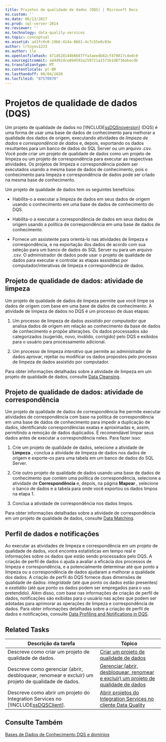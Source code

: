 ```yaml
---
title: Projetos de qualidade de dados (DQS) | Microsoft Docs
ms.custom: ''
ms.date: 06/13/2017
ms.prod: sql-server-2014
ms.reviewer: ''
ms.technology: data-quality-services
ms.topic: conceptual
ms.assetid: a43fc9c0-19b6-414a-8661-4c7c55e0c03e
author: lrtoyou1223
ms.author: lle
ms.openlocfilehash: 471d528144b6687ffa3aeedb82cf479817c4edc0
ms.sourcegitcommit: ad4d92dce894592a259721a1571b1d8736abacdb
ms.translationtype: MT
ms.contentlocale: pt-BR
ms.lasthandoff: 08/04/2020
ms.locfileid: "87570870"
---
```

# <a name="data-quality-projects-dqs"></a>Projetos de qualidade de dados (DQS)
  Um projeto de qualidade de dados no [!INCLUDE[ssDQSnoversion](../includes/ssdqsnoversion-md.md)] (DQS) é uma forma de usar uma base de dados de conhecimento para melhorar a qualidade dos dados de origem, executando atividades de *limpeza de dados* e *correspondência de dados* e, depois, exportando os dados resultantes para um banco de dados do SQL Server ou um arquivo .csv. Você pode criar um projeto de qualidade de dados como um projeto de limpeza ou um projeto de correspondência para executar as respectivas atividades. Os projetos de limpeza e correspondência podem ser executados usando a mesma base de dados de conhecimento, pois o conhecimento para limpeza e correspondência de dados pode ser criado na mesma base de conhecimento.  
  
 Um projeto de qualidade de dados tem os seguintes benefícios:  
  
-   Habilita-o a executar a limpeza de dados em seus dados de origem usando o conhecimento em uma base de dados de conhecimento do DQS.  
  
-   Habilita-o a executar a correspondência de dados em seus dados de origem usando a política de correspondência em uma base de dados de conhecimento.  
  
-   Fornece um assistente para orientá-lo nas atividades de limpeza e correspondência, e na exportação dos dados de acordo com sua seleção para um banco de dados do SQL Server ou para um arquivo .csv. O administrador de dados pode usar o projeto de qualidade de dados para executar e controlar as etapas assistidas por computador/interativas de limpeza e correspondência de dados.  
  
##  <a name="data-quality-project-cleansing-activity"></a><a name="Cleansing"></a>Projeto de qualidade de dados: atividade de limpeza  
 Um projeto de qualidade de dados de limpeza permite que você limpe os dados de origem com base em uma base de dados de conhecimento. A atividade de limpeza de dados no DQS é um processo de duas etapas:  
  
1.  Um processo de limpeza de dados *assistido por computador* que analisa dados de origem em relação ao conhecimento da base de dados de conhecimento e propõe alterações. Os dados processados são categorizados (sugerido, novo, inválido, corrigido) pelo DQS e exibidos para o usuário para processamento adicional.  
  
2.  Um processo de limpeza *interativo* que permite ao administrador de dados aprovar, rejeitar ou modificar os dados propostos pelo processo de limpeza de dados assistido por computador.  
  
 Para obter informações detalhadas sobre a atividade de limpeza em um projeto de qualidade de dados, consulte [Data Cleansing](../../2014/data-quality-services/data-cleansing.md).  
  
##  <a name="data-quality-project-matching-activity"></a><a name="Matching"></a> Projeto de qualidade de dados: atividade de correspondência  
 Um projeto de qualidade de dados de correspondência lhe permite executar atividades de correspondência com base na política de correspondência em uma base de dados de conhecimento para impedir a duplicação de dados, identificando correspondências exatas e aproximadas e, assim, permitindo a remoção de dados duplicados. É recomendável limpar seus dados antes de executar a correspondência neles. Para fazer isso:  
  
1.  Crie um projeto de qualidade de dados, selecione a atividade de **Limpeza** , conclua a atividade de limpeza de dados nos dados de origem e exporte-os para uma tabela em um banco de dados do SQL Server.  
  
2.  Crie outro projeto de qualidade de dados usando uma base de dados de conhecimento que contém uma política de correspondência, selecione a atividade de **Correspondência** e, depois, na página **Mapear** , selecione o banco de dados e a tabela para onde você exportou os dados limpos na etapa 1.  
  
3.  Conclua a atividade de correspondência nos dados limpos.  
  
 Para obter informações detalhadas sobre a atividade de correspondência em um projeto de qualidade de dados, consulte [Data Matching](../../2014/data-quality-services/data-matching.md).  
  
##  <a name="data-profiling-and-notifications"></a><a name="ProfilingNotification"></a> Perfil de dados e notificações  
 Ao executar as atividades de limpeza e correspondência em um projeto de qualidade de dados, você encontra estatísticas em tempo real e informações sobre os dados que estão sendo processados pelo DQS. A criação de perfil de dados o ajuda a avaliar a eficácia dos processos de limpeza e correspondência, e a potencialmente determinar até que ponto a limpeza ou a correspondência de dados ajudaram a melhorar a qualidade dos dados. A criação de perfil do DQS fornece duas dimensões de qualidade de dados: *integridade* (até que ponto os dados estão presentes) e *exatidão* (até que ponto os dados podem ser empregados para o uso pretendido). Além disso, com base nas informações de criação de perfil de dados, notificações são exibidas para o usuário nas ações que podem ser adotadas para aprimorar as operações de limpeza e correspondência de dados. Para obter informações detalhadas sobre a criação de perfil de dados e notificações, consulte [Data Profiling and Notifications in DQS](../../2014/data-quality-services/data-profiling-and-notifications-in-dqs.md).  
  
## <a name="related-tasks"></a>Related Tasks  
  
|Descrição da tarefa|Tópico|  
|----------------------|-----------|  
|Descreve como criar um projeto de qualidade de dados.|[Criar um projeto de qualidade de dados](../../2014/data-quality-services/create-a-data-quality-project.md)|  
|Descreve como gerenciar (abrir, desbloquear, renomear e excluir) um projeto de qualidade de dados.|[Gerenciar &#40;abrir, desbloquear, renomear e excluir&#41; um projeto de qualidade de dados](../../2014/data-quality-services/manage-open-unlock-rename-and-delete-a-data-quality-project.md)|  
|Descreve como abrir um projeto do Integration Services no [!INCLUDE[ssDQSClient](../includes/ssdqsclient-md.md)].|[Abrir projetos do Integration Services no cliente Data Quality](../../2014/data-quality-services/open-integration-services-projects-in-data-quality-client.md)|  
  
## <a name="see-also"></a>Consulte Também  
 [Bases de Dados de Conhecimento DQS e domínios](../../2014/data-quality-services/dqs-knowledge-bases-and-domains.md)  
  
  
